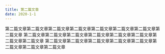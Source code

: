 ```yaml
---
title: 第二篇文章
date: 2020-1-1
---
```

第二篇文章第二篇文章第二篇文章第二篇文章第二篇文章第二篇文章第二篇文章第二篇文章
第二篇文章第二篇文章第二篇文章第二篇文章第二篇文章第二篇文章第二篇文章第二篇文章
第二篇文章第二篇文章第二篇文章第二篇文章第二篇文章第二篇文章第二篇文章第二篇文章